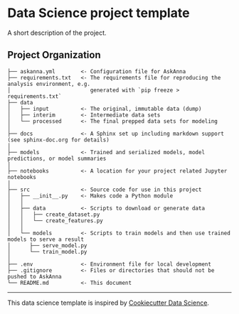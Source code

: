 # Data Science project template

A short description of the project.

## Project Organization

    ├── askanna.yml        <- Configuration file for AskAnna
    ├── requirements.txt   <- The requirements file for reproducing the analysis environment, e.g.
    │                         generated with `pip freeze > requirements.txt`
    ├── data
    │   ├── input          <- The original, immutable data (dump)
    │   ├── interim        <- Intermediate data sets
    │   └── processed      <- The final prepped data sets for modeling
    │
    ├── docs               <- A Sphinx set up including markdown support (see sphinx-doc.org for details)
    │
    ├── models             <- Trained and serialized models, model predictions, or model summaries
    │
    ├── notebooks          <- A location for your project related Jupyter notebooks
    │
    ├── src                <- Source code for use in this project
    │   ├── __init__.py    <- Makes code a Python module
    │   │
    │   ├── data           <- Scripts to download or generate data
    │   │   ├── create_dataset.py
    │   │   └── create_features.py
    │   │
    │   └── models         <- Scripts to train models and then use trained models to serve a result
    │      ├── serve_model.py
    │      └── train_model.py
    │
    ├── .env               <- Environment file for local development
    ├── .gitignore         <- Files or directories that should not be pushed to AskAnna
    └── README.md          <- This document

--------
This data science template is inspired by [Cookiecutter Data Science](https://drivendata.github.io/cookiecutter-data-science/).
